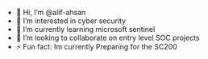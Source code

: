 - 👋 Hi, I’m @alif-ahsan
- 👀 I’m interested in cyber security
- 🌱 I’m currently learning microsoft sentinel
- 💞️ I’m looking to collaborate on entry level SOC projects
- ⚡ Fun fact: Im currently Preparing for the SC200

<!---
alif-ahsan/alif-ahsan is a ✨ special ✨ repository because its `README.md` (this file) appears on your GitHub profile.
You can click the Preview link to take a look at your changes.
--->
